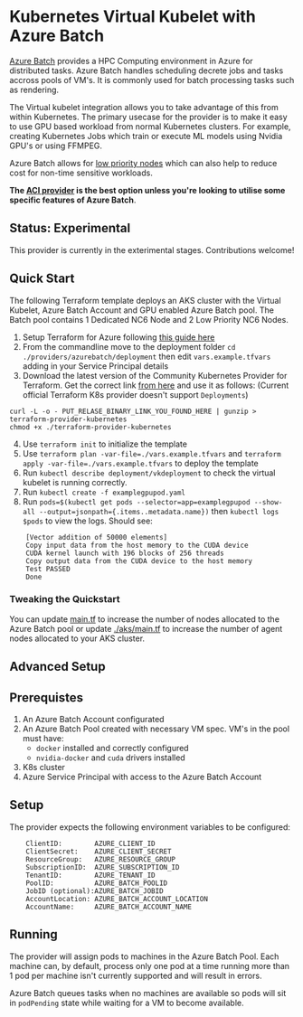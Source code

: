 # Kubernetes Virtual Kubelet with Azure Batch

[Azure Batch](https://docs.microsoft.com/en-us/azure/batch/) provides a HPC Computing environment in Azure for distributed tasks. Azure Batch handles scheduling decrete jobs and tasks accross pools of VM's. It is commonly used for batch processing tasks such as rendering.

The Virtual kubelet integration allows you to take advantage of this from within Kubernetes. The primary usecase for the provider is to make it easy to use GPU based workload from normal Kubernetes clusters. For example, creating Kubernetes Jobs which train or execute ML models using Nvidia GPU's or using FFMPEG.

Azure Batch allows for [low priority nodes](https://docs.microsoft.com/en-us/azure/batch/batch-low-pri-vms) which can also help to reduce cost for non-time sensitive workloads.

__The [ACI provider](../azure/README.MD) is the best option unless you're looking to utilise some specific features of Azure Batch__.

## Status: Experimental

This provider is currently in the exterimental stages. Contributions welcome!

## Quick Start

The following Terraform template deploys an AKS cluster with the Virtual Kubelet, Azure Batch Account and GPU enabled Azure Batch pool. The Batch pool contains 1 Dedicated NC6 Node and 2 Low Priority NC6 Nodes.

1. Setup Terraform for Azure following [this guide here](https://docs.microsoft.com/en-us/azure/virtual-machines/linux/terraform-install-configure)
2. From the commandline move to the deployment folder `cd ./providers/azurebatch/deployment` then edit `vars.example.tfvars` adding in your Service Principal details
3. Download the latest version of the Community Kubernetes Provider for Terraform. Get the correct link [from here](https://github.com/sl1pm4t/terraform-provider-kubernetes/releases) and use it as follows: (Current official Terraform K8s provider doesn't support `Deployments`)

```shell
curl -L -o - PUT_RELASE_BINARY_LINK_YOU_FOUND_HERE | gunzip > terraform-provider-kubernetes
chmod +x ./terraform-provider-kubernetes
```

4. Use `terraform init` to initialize the template
5. Use `terraform plan -var-file=./vars.example.tfvars` and `terraform apply -var-file=./vars.example.tfvars` to deploy the template
6. Run `kubectl describe deployment/vkdeployment` to check the virtual kubelet is running correctly.
7. Run `kubectl create -f examplegpupod.yaml`
8. Run `pods=$(kubectl get pods --selector=app=examplegpupod --show-all --output=jsonpath={.items..metadata.name})` then `kubectl logs $pods` to view the logs. Should see:

```text
	[Vector addition of 50000 elements]
	Copy input data from the host memory to the CUDA device
	CUDA kernel launch with 196 blocks of 256 threads
	Copy output data from the CUDA device to the host memory
	Test PASSED
	Done
```

### Tweaking the Quickstart

You can update [main.tf](./main.tf) to increase the number of nodes allocated to the Azure Batch pool or update [./aks/main.tf](./aks/main.tf) to increase the number of agent nodes allocated to your AKS cluster.

## Advanced Setup

## Prerequistes

1. An Azure Batch Account configurated
2. An Azure Batch Pool created with necessary VM spec. VM's in the pool must have:
    - `docker` installed and correctly configured
    - `nvidia-docker` and `cuda` drivers installed
3. K8s cluster
4. Azure Service Principal with access to the Azure Batch Account

## Setup

The provider expects the following environment variables to be configured:

```
    ClientID:        AZURE_CLIENT_ID
	ClientSecret:    AZURE_CLIENT_SECRET
	ResourceGroup:   AZURE_RESOURCE_GROUP
	SubscriptionID:  AZURE_SUBSCRIPTION_ID
	TenantID:        AZURE_TENANT_ID
	PoolID:          AZURE_BATCH_POOLID
	JobID (optional):AZURE_BATCH_JOBID
	AccountLocation: AZURE_BATCH_ACCOUNT_LOCATION
	AccountName:     AZURE_BATCH_ACCOUNT_NAME
```

## Running

The provider will assign pods to machines in the Azure Batch Pool. Each machine can, by default, process only one pod at a time
running more than 1 pod per machine isn't currently supported and will result in errors.

Azure Batch queues tasks when no machines are available so pods will sit in `podPending` state while waiting for a VM to become available.